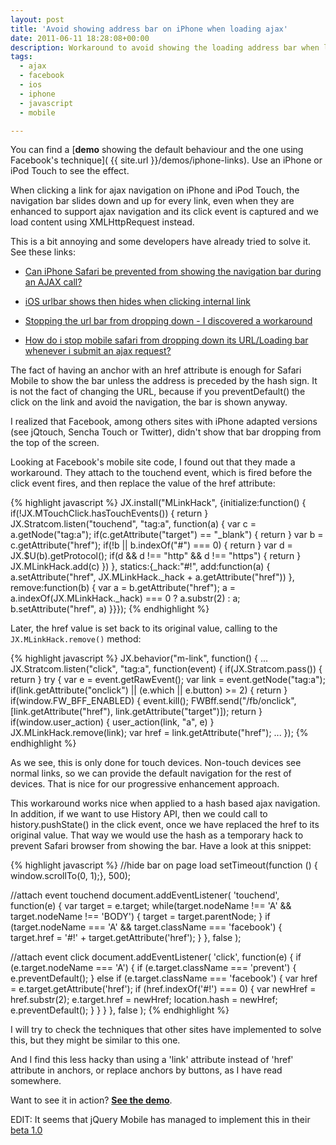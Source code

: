 ```yaml
---
layout: post
title: 'Avoid showing address bar on iPhone when loading ajax'
date: 2011-06-11 18:28:08+00:00
description: Workaround to avoid showing the loading address bar when loading ajax content on iPhone.
tags:
  - ajax
  - facebook
  - ios
  - iphone
  - javascript
  - mobile

---
```


You can find a [**demo** showing the default behaviour and the one using Facebook's technique]( {{ site.url }}/demos/iphone-links). Use an iPhone or iPod Touch to see the effect.

When clicking a link for ajax navigation on iPhone and iPod Touch, the navigation bar slides down and up for every link, even when they are enhanced to support ajax navigation and its click event is captured and we load content using XMLHttpRequest instead.

This is a bit annoying and some developers have already tried to solve it. See these links:

  * [Can iPhone Safari be prevented from showing the navigation bar during an AJAX call?](http://stackoverflow.com/questions/1788605/can-iphone-safari-be-prevented-from-showing-the-navigation-bar-during-an-ajax-cal)

  * [iOS urlbar shows then hides when clicking internal link](https://forum.jquery.com/topic/ios-urlbar-shows-then-hides-when-clicking-internal-link)

  * [Stopping the url bar from dropping down - I discovered a workaround](https://forum.jquery.com/topic/stopping-the-url-bar-from-dropping-down-i-discovered-a-workaround)

  * [How do i stop mobile safari from dropping down its URL/Loading bar whenever i submit an ajax request?](http://forum.jquery.com/topic/how-do-i-stop-mobile-safari-from-dropping-down-its-url-loading-bar-whenever-i-submit-an-ajax-request)

The fact of having an anchor with an href attribute is enough for Safari Mobile to show the bar unless the address is preceded by the hash sign. It is not the fact of changing the URL, because if you preventDefault() the click on the link and avoid the navigation, the bar is shown anyway.

I realized that Facebook, among others sites with iPhone adapted versions (see jQtouch, Sencha Touch or Twitter), didn't show that bar dropping from the top of the screen.

Looking at Facebook's mobile site code, I found out that they made a workaround. They attach to the touchend event, which is fired before the click event fires, and then replace the value of the href attribute:

{% highlight javascript %}
JX.install("MLinkHack", {initialize:function() {
  if(!JX.MTouchClick.hasTouchEvents()) {
    return
  }
  JX.Stratcom.listen("touchend", "tag:a", function(a) {
    var c = a.getNode("tag:a");
    if(c.getAttribute("target") == "_blank") {
      return
    }
    var b = c.getAttribute("href");
    if(!b || b.indexOf("#") === 0) {
      return
    }
    var d = JX.$U(b).getProtocol();
    if(d && d !== "http" && d !== "https") {
      return
    }
    JX.MLinkHack.add(c)
  })
}, statics:{_hack:"#!", add:function(a) {
  a.setAttribute("href", JX.MLinkHack._hack + a.getAttribute("href"))
}, remove:function(b) {
  var a = b.getAttribute("href");
  a = a.indexOf(JX.MLinkHack._hack) === 0 ? a.substr(2) : a;
  b.setAttribute("href", a)
}}});
{% endhighlight %}

Later, the href value is set back to its original value, calling to the `JX.MLinkHack.remove()` method:

{% highlight javascript %}
JX.behavior("m-link", function() {
  ...
  JX.Stratcom.listen("click", "tag:a", function(event) {
    if(JX.Stratcom.pass()) {
      return
    }
    try {
      var e = event.getRawEvent();
      var link = event.getNode("tag:a");
      if(link.getAttribute("onclick") || (e.which || e.button) &gt;= 2) {
        return
      }
      if(window.FW_BFF_ENABLED) {
        event.kill();
        FWBff.send("/fb/onclick", [link.getAttribute("href"), link.getAttribute("target")]);
        return
      }
      if(window.user_action) {
        user_action(link, "a", e)
      }
      JX.MLinkHack.remove(link);
      var href = link.getAttribute("href");
      ...
});
{% endhighlight %}

As we see, this is only done for touch devices. Non-touch devices see normal links, so we can provide the default navigation for the rest of devices. That is nice for our progressive enhancement approach.

This workaround works nice when applied to a hash based ajax navigation. In addition, if we want to use History API, then we could call to history.pushState() in the click event, once we have replaced the href to its original value. That way we would use the hash as a temporary hack to prevent Safari browser from showing the bar. Have a look at this snippet:

{% highlight javascript %}
//hide bar on page load
setTimeout(function () {  window.scrollTo(0, 1);}, 500);

//attach event touchend
document.addEventListener(
	'touchend',
	function(e) {
		var target = e.target;
		while(target.nodeName !== 'A' && target.nodeName !== 'BODY') {
			target = target.parentNode;
		}
		if (target.nodeName === 'A' &&
			target.className === 'facebook') {
				target.href = '#!' + target.getAttribute('href');
			}
		},
	false
);

//attach event click
document.addEventListener(
	'click',
	function(e) {
		if (e.target.nodeName === 'A') {
			if (e.target.className === 'prevent') {
				e.preventDefault();
			} else if (e.target.className === 'facebook') {
				var href = e.target.getAttribute('href');
				if (href.indexOf('#!') === 0) {
					var newHref = href.substr(2);
					e.target.href = newHref;
					location.hash = newHref;
					e.preventDefault();
				}
			}
		}
	},
	false
);
{% endhighlight %}

I will try to check the techniques that other sites have implemented to solve this, but they might be similar to this one.

And I find this less hacky than using a 'link' attribute instead of 'href' attribute in anchors, or replace anchors by buttons, as I have read somewhere.

Want to see it in action? [**See the demo**](http://josemanuelperez.es/links.html).

EDIT: It seems that jQuery Mobile has managed to implement this in their [beta 1.0](http://jquerymobile.com/blog/2011/06/20/jquery-mobile-beta-1-released/)
